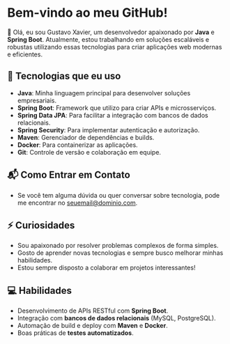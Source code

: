 # Bem-vindo ao meu GitHub!

👋 Olá, eu sou Gustavo Xavier, um desenvolvedor apaixonado por **Java** e **Spring Boot**. Atualmente, estou trabalhando em soluções escaláveis e robustas utilizando essas tecnologias para criar aplicações web modernas e eficientes.

## 🚀 Tecnologias que eu uso

- **Java**: Minha linguagem principal para desenvolver soluções empresariais.
- **Spring Boot**: Framework que utilizo para criar APIs e microsserviços.
- **Spring Data JPA**: Para facilitar a integração com bancos de dados relacionais.
- **Spring Security**: Para implementar autenticação e autorização.
- **Maven**: Gerenciador de dependências e builds.
- **Docker**: Para containerizar as aplicações.
- **Git**: Controle de versão e colaboração em equipe.




## 📬 Como Entrar em Contato

- Se você tem alguma dúvida ou quer conversar sobre tecnologia, pode me encontrar no [seuemail@dominio.com](gustavoxavier@gmail.com).


## ⚡ Curiosidades

- Sou apaixonado por resolver problemas complexos de forma simples.
- Gosto de aprender novas tecnologias e sempre busco melhorar minhas habilidades.
- Estou sempre disposto a colaborar em projetos interessantes!

## 💻 Habilidades

- Desenvolvimento de APIs RESTful com **Spring Boot**.
- Integração com **bancos de dados relacionais** (MySQL, PostgreSQL).
- Automação de build e deploy com **Maven** e **Docker**.
- Boas práticas de **testes automatizados**.


